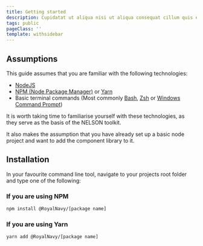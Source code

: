```yaml
---
title: Getting started
description: Cupidatat ut aliqua nisi ut aliqua consequat cillum quis et reprehenderit ullamco sint culpa elit.
tags: public
pageClass: ''
template: withsidebar
---
```


## Assumptions

This guide assumes that you are familiar with the following technologies:

- [NodeJS](https://nodejs.org/en/)
- [NPM (Node Package Manager)](https://www.npmjs.com/) or [Yarn](https://yarnpkg.com/en/)
- Basic terminal commands (Most commonly [Bash](https://www.gnu.org/software/bash/), [Zsh](https://www.zsh.org/) or [Windows Command Prompt]())

It is worth taking time to familiarise yourself with these technologies, as they serve as the basis of the NELSON toolkit.

It also makes the assumption that you have already set up a basic node project and want to add the component library to it.

## Installation

In your favourite command line tool, navigate to your projects root folder and type one of the following:

### If you are using NPM

```bash
npm install @RoyalNavy/[package name]
```

### If you are using Yarn

```bash
yarn add @RoyalNavy/[package name]
```
